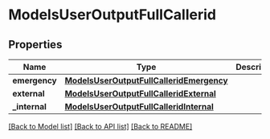 # ModelsUserOutputFullCallerid

## Properties
Name | Type | Description | Notes
------------ | ------------- | ------------- | -------------
**emergency** | [**ModelsUserOutputFullCalleridEmergency**](ModelsUserOutputFullCalleridEmergency.md) |  | [optional] 
**external** | [**ModelsUserOutputFullCalleridExternal**](ModelsUserOutputFullCalleridExternal.md) |  | [optional] 
**_internal** | [**ModelsUserOutputFullCalleridInternal**](ModelsUserOutputFullCalleridInternal.md) |  | [optional] 

[[Back to Model list]](../README.md#documentation-for-models) [[Back to API list]](../README.md#documentation-for-api-endpoints) [[Back to README]](../README.md)


